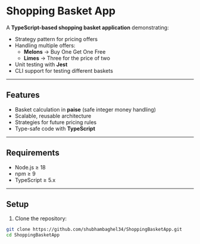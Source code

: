 # Shopping Basket App

A **TypeScript-based shopping basket application** demonstrating:

- Strategy pattern for pricing offers
- Handling multiple offers:
  - **Melons** → Buy One Get One Free
  - **Limes** → Three for the price of two
- Unit testing with **Jest**
- CLI support for testing different baskets

---

## Features

- Basket calculation in **paise** (safe integer money handling)
- Scalable, reusable architecture
- Strategies for future pricing rules
- Type-safe code with **TypeScript**

---

## Requirements

- Node.js ≥ 18
- npm ≥ 9
- TypeScript ≥ 5.x

---

## Setup

1. Clone the repository:

```bash
git clone https://github.com/shubhambaghel34/ShoppingBasketApp.git
cd ShoppingBasketApp
